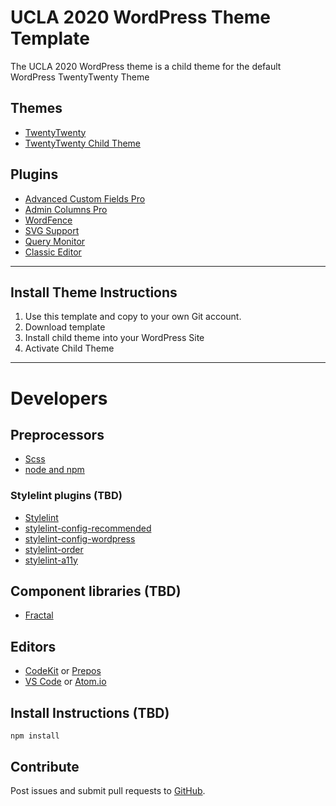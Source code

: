# UCLA 2020 WordPress Theme Template
The UCLA 2020 WordPress theme is a child theme for the default WordPress TwentyTwenty Theme

## Themes
- [TwentyTwenty](https://wordpress.org/themes/twentytwenty/)
- [TwentyTwenty Child Theme](https://github.com/ucla-ux/ucla-wordpress-starterkit.git)

## Plugins
- [Advanced Custom Fields Pro](https://www.advancedcustomfields.com)
- [Admin Columns Pro]()
- [WordFence](https://www.wordfence.com/)
- [SVG Support](https://wordpress.org/plugins/svg-support/)
- [Query Monitor](https://wordpress.org/plugins/query-monitor/)
- [Classic Editor](https://wordpress.org/plugins/classic-editor/)


---
## Install Theme Instructions

1. Use this template and copy to your own Git account. 
1. Download template 
1. Install child theme into your WordPress Site
1. Activate Child Theme

---
# Developers

## Preprocessors
- [Scss](https://sass-lang.com/)
- [node and npm](https://nodejs.org/en/)

### Stylelint plugins (TBD)
- [Stylelint](https://stylelint.io/)
- [stylelint-config-recommended](https://github.com/stylelint/stylelint-config-recommended)
- [stylelint-config-wordpress](https://github.com/WordPress-Coding-Standards/stylelint-config-wordpress)
- [stylelint-order](https://github.com/hudochenkov/stylelint-order)
- [stylelint-a11y](https://github.com/YozhikM/stylelint-a11y)

## Component libraries (TBD)
- [Fractal](https://fractal.build/)

## Editors
- [CodeKit](https://codekitapp.com/) or [Prepos](https://prepros.io/)
- [VS Code](https://code.visualstudio.com/) or [Atom.io](https://atom.io/)


## Install Instructions (TBD)

`npm install`

## Contribute
Post issues and submit pull requests to [GitHub](https://github.com/ucla-ux/ucla-wordpress-starterkit).

